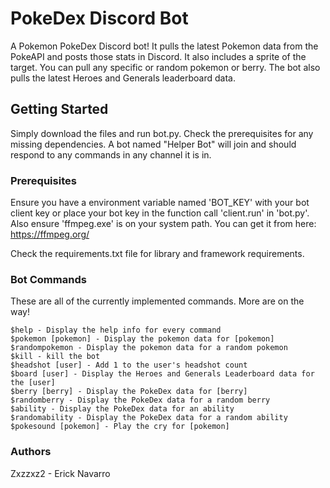 # PokeDex Discord Bot

A Pokemon PokeDex Discord bot! It pulls the latest Pokemon data from the PokeAPI and posts those stats in Discord. It also includes a sprite of the target. You can pull any specific or random pokemon or berry. The bot also pulls the latest Heroes and Generals leaderboard data. 

## Getting Started

Simply download the files and run bot.py. Check the prerequisites for any missing dependencies. A bot named "Helper Bot" will join and should respond to any commands in any channel it is in.

### Prerequisites

Ensure you have a environment variable named 'BOT_KEY' with your bot client key or place your bot key in the function call 'client.run' in 'bot.py'. Also ensure 'ffmpeg.exe' is on your system path. You can get it from here: https://ffmpeg.org/

Check the requirements.txt file for library and framework requirements.

### Bot Commands

These are all of the currently implemented commands. More are on the way!

```
$help - Display the help info for every command
$pokemon [pokemon] - Display the pokemon data for [pokemon]
$randompokemon - Display the pokemon data for a random pokemon
$kill - kill the bot
$headshot [user] - Add 1 to the user's headshot count
$board [user] - Display the Heroes and Generals Leaderboard data for the [user]
$berry [berry] - Display the PokeDex data for [berry]
$randomberry - Display the PokeDex data for a random berry
$ability - Display the PokeDex data for an ability
$randomability - Display the PokeDex data for a random ability
$pokesound [pokemon] - Play the cry for [pokemon]
```

### Authors

Zxzzxz2 - Erick Navarro
